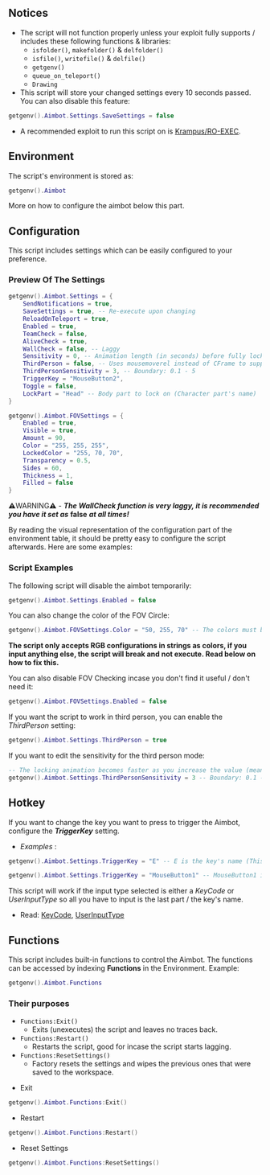 ## Notices
* The script will not function properly unless your exploit fully supports / includes these following functions & libraries:
  - `isfolder()`, `makefolder()` & `delfolder()`
  - `isfile()`, `writefile()` & `delfile()`
  - `getgenv()`
  - `queue_on_teleport()`
  - `Drawing`
* This script will store your changed settings every 10 seconds passed. You can also disable this feature: 
```lua
getgenv().Aimbot.Settings.SaveSettings = false
```
* A recommended exploit to run this script on is [Krampus/RO-EXEC](https://loader.live).
## Environment
The script's environment is stored as:
```lua
getgenv().Aimbot
```
More on how to configure the aimbot below this part.
## Configuration
This script includes settings which can be easily configured to your preference.
### Preview Of The Settings
```lua
getgenv().Aimbot.Settings = {
    SendNotifications = true,
    SaveSettings = true, -- Re-execute upon changing
    ReloadOnTeleport = true,
    Enabled = true,
    TeamCheck = false,
    AliveCheck = true,
    WallCheck = false, -- Laggy
    Sensitivity = 0, -- Animation length (in seconds) before fully locking onto target
    ThirdPerson = false, -- Uses mousemoverel instead of CFrame to support locking in third person (could be choppy)
    ThirdPersonSensitivity = 3, -- Boundary: 0.1 - 5
    TriggerKey = "MouseButton2",
    Toggle = false,
    LockPart = "Head" -- Body part to lock on (Character part's name)
}

getgenv().Aimbot.FOVSettings = {
    Enabled = true,
    Visible = true,
    Amount = 90,
    Color = "255, 255, 255",
    LockedColor = "255, 70, 70",
    Transparency = 0.5,
    Sides = 60,
    Thickness = 1,
    Filled = false
}
```

⚠️WARNING⚠️ - ***The WallCheck function is very laggy, it is recommended you have it set as*** **false** ***at all times!***

By reading the visual representation of the configuration part of the environment table, it should be pretty easy to configure the script afterwards. Here are some examples:

### Script Examples

The following script will disable the aimbot temporarily: 
```lua
getgenv().Aimbot.Settings.Enabled = false
```
You can also change the color of the FOV Circle:
```lua
getgenv().Aimbot.FOVSettings.Color = "50, 255, 70" -- The colors must be fed as strings in RGB format. [(R)ed (0 - 255); (G)reen (0 - 255); (B)lue (0 - 255)]
```
**The script only accepts RGB configurations in strings as colors, if you input anything else, the script will break and not execute. Read below on how to fix this.**

You can also disable FOV Checking incase you don't find it useful / don't need it:
```lua
getgenv().Aimbot.FOVSettings.Enabled = false
```
If you want the script to work in third person, you can enable the *ThirdPerson* setting:
```lua
getgenv().Aimbot.Settings.ThirdPerson = true
```
If you want to edit the sensitivity for the third person mode:
```lua
-- The locking animation becomes faster as you increase the value (meaning 5 = fastest). The script becomes choppy if you increase the value.
getgenv().Aimbot.Settings.ThirdPersonSensitivity = 3 -- Boundary: 0.1 - 5
```

## Hotkey
If you want to change the key you want to press to trigger the Aimbot, configure the ***TriggerKey*** setting.
- *Examples* :
```lua
getgenv().Aimbot.Settings.TriggerKey = "E" -- E is the key's name (This is equivalent to Enum.KeyCode.E, except, the script only handles strings)
```
```lua
getgenv().Aimbot.Settings.TriggerKey = "MouseButton1" -- MouseButton1 is the key's name [LMB] (This is equivalent to Enum.UserInputType.MouseButton1, except, the script only handles strings)
```
This script will work if the input type selected is either a *KeyCode* or *UserInputType* so all you have to input is the last part / the key's name.
- Read: [KeyCode](https://developer.roblox.com/en-us/api-reference/enum/KeyCode), [UserInputType](https://developer.roblox.com/en-us/api-reference/enum/UserInputType) 
## Functions
This script includes built-in functions to control the Aimbot.
The functions can be accessed by indexing **Functions** in the Environment. Example:
```lua
getgenv().Aimbot.Functions
```
### Their purposes
* `Functions:Exit()`
  - Exits (unexecutes) the script and leaves no traces back.
* `Functions:Restart()`
  - Restarts the script, good for incase the script starts lagging.
* `Functions:ResetSettings()`
  - Factory resets the settings and wipes the previous ones that were saved to the workspace.

- Exit
```lua
getgenv().Aimbot.Functions:Exit()
```
- Restart
```lua
getgenv().Aimbot.Functions:Restart()
```
- Reset Settings
```lua
getgenv().Aimbot.Functions:ResetSettings()
```
